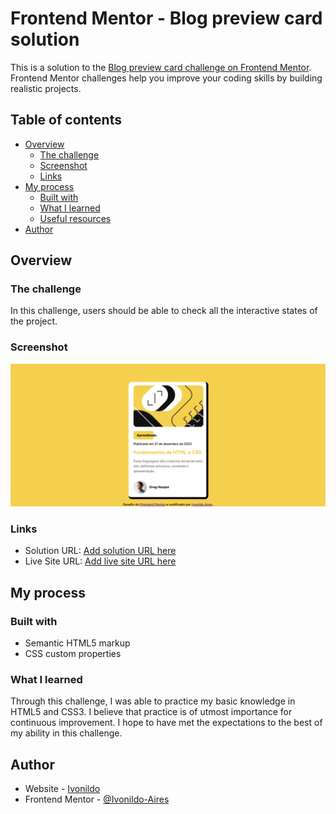 # Frontend Mentor - Blog preview card solution

This is a solution to the [Blog preview card challenge on Frontend Mentor](https://www.frontendmentor.io/challenges/blog-preview-card-ckPaj01IcS). Frontend Mentor challenges help you improve your coding skills by building realistic projects. 

## Table of contents

- [Overview](#overview)
  - [The challenge](#the-challenge)
  - [Screenshot](#screenshot)
  - [Links](#links)
- [My process](#my-process)
  - [Built with](#built-with)
  - [What I learned](#what-i-learned)
  - [Useful resources](#useful-resources)
- [Author](#author)

## Overview

### The challenge

In this challenge, users should be able to check all the interactive states of the project.

### Screenshot

![](/Captura%20de%20tela%202024-01-23%20221853.png)


### Links

- Solution URL: [Add solution URL here](https://your-solution-url.com)
- Live Site URL: [Add live site URL here](https://your-live-site-url.com)

## My process

### Built with

- Semantic HTML5 markup
- CSS custom properties

### What I learned

Through this challenge, I was able to practice my basic knowledge in HTML5 and CSS3. I believe that practice is of utmost importance for continuous improvement. I hope to have met the expectations to the best of my ability in this challenge.

## Author

- Website - [Ivonildo](https://github.com/Ivonildo-Airesm)
- Frontend Mentor - [@Ivonildo-Aires](https://www.frontendmentor.io/profile/yourusername)

